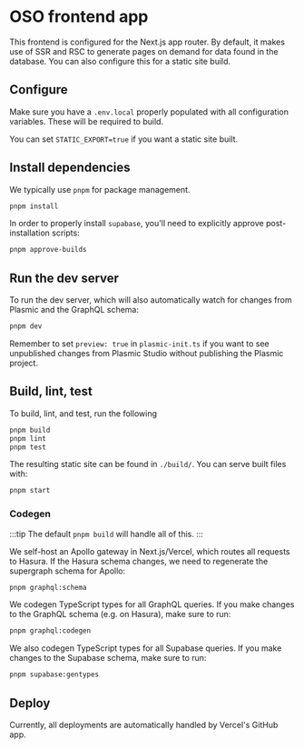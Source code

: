 # OSO frontend app

This frontend is configured for the Next.js app router.
By default, it makes use of SSR and RSC to generate pages on demand for data found in the database.
You can also configure this for a static site build.

## Configure

Make sure you have a `.env.local` properly populated with all configuration variables.
These will be required to build.

You can set `STATIC_EXPORT=true` if you want a static site built.

## Install dependencies

We typically use `pnpm` for package management.

```bash
pnpm install
```

In order to properly install `supabase`, you'll need to explicitly approve post-installation scripts:

```bash
pnpm approve-builds
```

## Run the dev server

To run the dev server, which will also automatically watch for changes from Plasmic and the GraphQL schema:

```bash
pnpm dev
```

Remember to set `preview: true` in `plasmic-init.ts` if you want to see unpublished changes from Plasmic Studio without publishing the Plasmic project.

## Build, lint, test

To build, lint, and test, run the following

```bash
pnpm build
pnpm lint
pnpm test
```

The resulting static site can be found in `./build/`.
You can serve built files with:

```bash
pnpm start
```

### Codegen

:::tip
The default `pnpm build` will handle all of this.
:::

We self-host an Apollo gateway in Next.js/Vercel, which routes all requests to Hasura.
If the Hasura schema changes, we need to regenerate the supergraph schema for Apollo:

```bash
pnpm graphql:schema
```

We codegen TypeScript types for all GraphQL queries.
If you make changes to the GraphQL schema (e.g. on Hasura), make sure to run:

```bash
pnpm graphql:codegen
```

We also codegen TypeScript types for all Supabase queries.
If you make changes to the Supabase schema, make sure to run:

```bash
pnpm supabase:gentypes
```

## Deploy

Currently, all deployments are automatically handled by Vercel's GitHub app.
